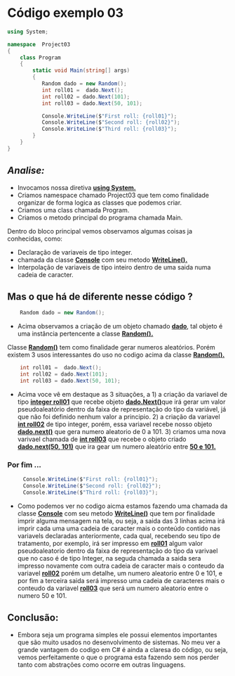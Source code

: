 <h1> Código exemplo 03 </h1>

```csharp
using System;

namespace  Project03
{
    class Program
    {
        static void Main(string[] args) 
        {
           Random dado = new Random();
           int roll01 =  dado.Next();
           int roll02 = dado.Next(101);
           int roll03 = dado.Next(50, 101);

           Console.WriteLine($"First roll: {roll01}");
           Console.WriteLine($"Second roll: {roll02}");
           Console.WriteLine($"Third roll: {roll03}");                    
        }
    }
}
```
<h2><b><i> Analise: </i></b></h2>

- Invocamos nossa diretiva <u><b>using System.</b></u>
- Criamos namespace chamado Project03 que tem como finalidade organizar de forma logica as classes que podemos criar.
- Criamos uma class chamada Program.
- Criamos o metodo principal do programa chamada Main.

<p> Dentro do bloco principal vemos observamos algumas coisas ja conhecidas, como: 

- Declaração de variaveis de tipo integer.
- chamada da classe <u><b>Console</b></u> com seu metodo <u><b>WriteLine().</b></u>
- Interpolação de variaveis de tipo inteiro dentro de uma saida numa cadeia de caracter.

<h2> Mas o que há de diferente nesse código ?</h2>

```csharp
    Random dado = new Random();
```
- Acima observamos a criação de um objeto chamado <u><b>dado</b></u>, tal objeto é uma instância pertencente a classe <u><b>Random().</b></u>
<p> Classe <u><b>Random()</b></u> tem como finalidade gerar numeros aleatórios. Porém existem 3 usos interessantes do uso no codigo acima da classe <u><b>Random().</b></u> </p>

```csharp
    int roll01 =  dado.Next();
    int roll02 = dado.Next(101);
    int roll03 = dado.Next(50, 101);
```
- Acima voce vê em destaque as 3 situações, a 1) a criação da variavel de tipo <u><b>integer roll01</b></u> que recebe objeto <u><b>dado.Next()</b></u>que irá gerar um valor pseudoaleatório dentro da faixa de representação do tipo da variável, já que não foi definido nenhum valor a principio. 2) a criação da variavel <u><b>int roll02</b></u> de tipo integer, porém, essa variavel recebe nosso objeto <u><b>dado.next()</b></u> que gera numero aleatorio de 0 a 101. 3) criamos uma nova varivael chamada de <u><b>int roll03</b></u> que recebe o objeto criado <u><b>dado.next(50, 101)</b></u> que ira gear um numero aleatório entre <u><b>50 e 101.</b></u>

<h3><b>Por fim ...</b></h3>

```csharp
     Console.WriteLine($"First roll: {roll01}");
     Console.WriteLine($"Second roll: {roll02}");
     Console.WriteLine($"Third roll: {roll03}");  
```
- Como podemos ver no codigo aicma estamos fazendo uma chamada da classe <u><b>Console</b></u> com seu metodo <u><b>WriteLine()</b></u> que tem por finalidade imprir alguma mensagem na tela, ou seja, a saida das 3 linhas acima irá imprir cada uma uma cadeia de caracter mais o conteúdo contido nas variavels declaradas anteriormente, cada qual, recebendo seu tipo de tratamento, por exemplo, irá ser impresso em <u><b>roll01</b></u> algum valor pseudoaleatorio dentro da faixa de representação do tipo da varivael que no caso é de tipo Integer, na seguda chamada a saida sera impresso novamente com outra cadeia de caracter mais o conteudo da variavel <u><b>roll02</b></u>  porém um detalhe, um numero aleatorio entre 0 e 101, e por fim a terceira saida será impresso uma cadeia de caracteres mais o conteudo da variavel <u><b>roll03</b></u> que será um numero aleatorio entre o numero 50 e 101.

<h2><b>Conclusão: </b></h2>

- Embora seja um programa simples ele possui elementos importantes que são muito usados no desenvolvimento de sistemas. No meu ver a grande vantagem do codigo em C# é ainda a claresa do código, ou seja, vemos perfeitamente o que o programa esta fazendo sem nos perder tanto com abstrações como ocorre em outras linguagens.